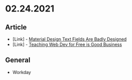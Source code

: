# 02.24.2021

## Article

- \[Link\] - [Material Design Text Fields Are Badly Designed](https://www.smashingmagazine.com/2021/02/material-design-text-fields/)
- \[Link\] - [Teaching Web Dev for Free is Good Business](https://css-tricks.com/teaching-web-dev-for-free-is-good-business/)

## General

- Workday
